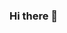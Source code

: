 ### Hi there 👋

<!--
My name is Yusif. I am currently in retirement. I am passionate about programming. I have many applications for android.
I am creating an application on b4a environment. Now I want to create databases so that remote phones can retrieve information from these databases.
-->
